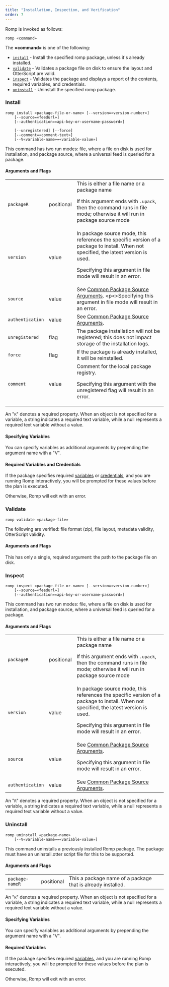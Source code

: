 ```yaml
---
title: "Installation, Inspection, and Verification"
order: 7
---
```


Romp is invoked as follows:

```
romp «command»
```

The **«command»** is one of the following:

*   [`install`](#install) - Install the specified romp package, unless it's already installed.
*   [`validate`](#validate) - Validates a package file on disk to ensure the layout and OtterScript are valid.
*   [`inspect`](#inspect) - Validates the package and displays a report of the contents, required variables, and credentials.
*   [`uninstall`](#uninstall) - Uninstall the specified romp package.

### Install

```
romp install «package-file-or-name» [--version=«version-number»]
    [--source=«feedurl»] 
    [--authentication=«api-key-or-username-password»]

    [--unregistered] [--force]
    [--comment=«comment-text»]
    [--V«variable-name»=«variable-value»]
```

This command has two run modes: file, where a file on disk is used for installation, and package source, where a universal feed is queried for a package.

#### Arguments and Flags


|  |  |  |
| --- | --- | --- |
| `packageR` | positional | This is either a file name or a package name <p> If this argument ends with `.upack`, then the command runs in file mode; otherwise it will run in package source mode |
| `version` | value | In package source mode, this references the specific version of a package to install. When not specified, the latest version is used.  <p> Specifying this argument in file mode will result in an error. |
| `source` | value | See [Common Package Source Arguments](/docs/executionengine/romp-overview/romp-cli-reference/romp-command-line-common-configuration). <p<>Specifying this argument in file mode will result in an error. |
| `authentication` | value | See [Common Package Source Arguments](/docs/executionengine/romp-overview/romp-cli-reference/romp-command-line-common-configuration). |
| `unregistered` | flag | The package installation will not be registered; this does not impact storage of the installation logs. |
| `force` | flag | If the package is already installed, it will be reinstalled. |
| `comment` | value | Comment for the local package registry.  <p> Specifying this argument with the unregistered flag will result in an error. |


An "`R`" denotes a required property. When an object is not specified for a variable, a string indicates a required text variable, while a null represents a required text variable without a value.

#### Specifying Variables

You can specify variables as additional arguments by prepending the argument name with a "V".

#### Required Variables and Credentials

If the package specifies required [variables](/docs/executionengine/romp-overview/romp-romp-packages#variables) or [credentials](/docs/executionengine/romp-overview/romp-cli-reference/romp-command-line-command-overview/romp-command-line-command-overview-credentials), and you are running Romp interactively, you will be prompted for these values before the plan is executed.

Otherwise, Romp will exit with an error.

### Validate

```
romp validate «package-file»
```

The following are verified: file format (zip), file layout, metadata validity, OtterScript validity.

#### Arguments and Flags

This has only a single, required argument: the path to the package file on disk.

### Inspect

```
romp inspect «package-file-or-name» [--version=«version-number»]
    [--source=«feedurl»] 
    [--authentication=«api-key-or-username-password»]
```

This command has two run modes: file, where a file on disk is used for installation, and package source, where a universal feed is queried for a package.

#### Arguments and Flags


|  |  |  |
| --- | --- | --- |
| `packageR` | positional | This is either a file name or a package name <p>If this argument ends with `.upack`, then the command runs in file mode; otherwise it will run in package source mode |
| `version` | value | In package source mode, this references the specific version of a package to install. When not specified, the latest version is used.  <P> Specifying this argument in file mode will result in an error. |
| `source` | value | See [Common Package Source Arguments](/docs/executionengine/romp-overview/romp-cli-reference/romp-command-line-common-configuration). <p> Specifying this argument in file mode will result in an error.  |
| `authentication` | value | See [Common Package Source Arguments](/docs/executionengine/romp-overview/romp-cli-reference/romp-command-line-common-configuration). |

An "`R`" denotes a required property. When an object is not specified for a variable, a string indicates a required text variable, while a null represents a required text variable without a value.

### Uninstall
```
romp uninstall «package-name»
    [--V«variable-name»=«variable-value»]
```

This command uninstalls a previously installed Romp package. The package must have an uninstall.otter script file for this to be supported.

#### Arguments and Flags

|  |  |  |
| --- | --- | --- |
| `package-nameR` | positional | This a package name of a package that is already installed. |


An "`R`" denotes a required property. When an object is not specified for a variable, a string indicates a required text variable, while a null represents a required text variable without a value.

#### Specifying Variables

You can specify variables as additional arguments by prepending the argument name with a "V".

#### Required Variables

If the package specifies required [variables](/docs/executionengine/romp-overview/romp-romp-packages#variables), and you are running Romp interactively, you will be prompted for these values before the plan is executed.

Otherwise, Romp will exit with an error.